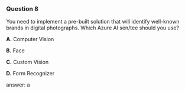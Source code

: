 ### Question 8

You need to implement a pre-built solution that will identify well-known brands in digital photographs. Which Azure Al sen/tee should you use?

**A.** Computer Vision

**B.** Face

**C.** Custom Vision

**D.** Form Recognizer

answer: a

